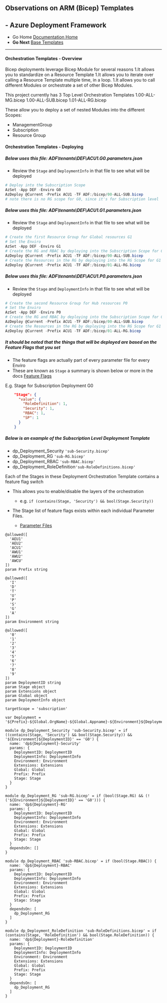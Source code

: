 ## Observations on ARM (Bicep) Templates 

## - Azure Deployment Framework ## 
- Go Home [Documentation Home](./index.md)
- **Go Next** [Base Templates](./Base_Templates.md)

* * *

####  Orchestration Templates - Overview

Bicep deployments leverage Bicep Module for several reasons
1.It allows you to standardize on a Resource Template
1.It allows you to iterate over calling a Resource Template multiple time, in a loop.
1.It allows you to call different Modules or orchestrate a set of other Bicep Modules.

This project currently has 3 Top Level Orchestration Templates
1.00-ALL-MG.bicep
1.00-ALL-SUB.bicep
1.01-ALL-RG.bicep

These allow you to deploy a set of nested Modules into the different Scopes:
- ManagementGroup
- Subscription
- Resource Group

####  Orchestration Templates - Deploying
##### Below uses this file: ADF\tenants\DEF\ACU1.G0.parameters.json
- Review the `Stage` and `DeploymentInfo` in that file to see what will be deployed

```powershell
# Deploy into the Subscription Scope
AzSet -App DEF -Enviro G0
AzDeploy @Current -Prefix ACU1 -TF ADF:/bicep/00-ALL-SUB.bicep
# note there is no RG scope for G0, since it's for Subscription level
```

##### Below uses this file: ADF\tenants\DEF\ACU1.G1.parameters.json
- Review the `Stage` and `DeploymentInfo` in that file to see what will be deployed

```powershell
# Create the first Resource Group for Global resources G1
# Set the Enviro
AzSet -App DEF -Enviro G1
# Create the RG and RBAC by deploying into the Subscription Scope for G1
AzDeploy @Current -Prefix ACU1 -TF ADF:/bicep/00-ALL-SUB.bicep
# Create the Resources in the RG by deploying into the RG Scope for G1
AzDeploy @Current -Prefix ACU1 -TF ADF:/bicep/01-ALL-RG.bicep
```

##### Below uses this file: ADF\tenants\DEF\ACU1.P0.parameters.json
- Review the `Stage` and `DeploymentInfo` in that file to see what will be deployed

```powershell
# Create the second Resource Group for Hub resources P0
# Set the Enviro
AzSet -App DEF -Enviro P0
# Create the RG and RBAC by deploying into the Subscription Scope for G1
AzDeploy @Current -Prefix ACU1 -TF ADF:/bicep/00-ALL-SUB.bicep
# Create the Resources in the RG by deploying into the RG Scope for G1
AzDeploy @Current -Prefix ACU1 -TF ADF:/bicep/01-ALL-RG.bicep

```

##### It should be noted that the things that will be deployed are based on the Feature Flags that you set
- The feature flags are actually part of every parameter file for every Enviro
- These are known as `Stage` a summary is shown below or more in the docs [Feature Flags](./Feature_Flags.md)

E.g. Stage for Subscription Deployment G0
```json
    "Stage": {
      "value": {
        "RoleDefinition": 1,
        "Security": 1,
        "RBAC": 1,
        "SP": 1
      }
    }
```

##### Below is an example of the Subscription Level Deployment Template
- dp_Deployment_Security `'sub-Security.bicep'`
- dp_Deployment_RG `'sub-RG.bicep'`
- dp_Deployment_RBAC `'sub-RBAC.bicep'`
- dp_Deployment_RoleDefinition`'sub-RoleDefinitions.bicep'`

Each of the Stages in these Deployment Orchestration Template contains a feature flag switch
- This allows you to enable/disable the layers of the orchestration 
    - e.g. `if (contains(Stage, 'Security') && bool(Stage.Security))`

- The Stage list of feature flags exists within each individual Parameter Files.
    - [Parameter Files](./Parameter_Files.md)

```Bicep
@allowed([
  'AEU1'
  'AEU2'
  'ACU1'
  'AWU1'
  'AWU2'
  'AWCU'
])
param Prefix string

@allowed([
  'I'
  'D'
  'T'
  'U'
  'P'
  'S'
  'G'
  'A'
])
param Environment string

@allowed([
  '0'
  '1'
  '2'
  '3'
  '4'
  '5'
  '6'
  '7'
  '8'
  '9'
])
param DeploymentID string
param Stage object
param Extensions object
param Global object
param DeploymentInfo object

targetScope = 'subscription'

var Deployment = '${Prefix}-${Global.OrgName}-${Global.Appname}-${Environment}${DeploymentID}'

module dp_Deployment_Security 'sub-Security.bicep' = if ((contains(Stage, 'Security') && bool(Stage.Security)) && '${Environment}${DeploymentID}' == 'G0') {
  name: 'dp${Deployment}-Security'
  params: {
    DeploymentID: DeploymentID
    DeploymentInfo: DeploymentInfo
    Environment: Environment
    Extensions: Extensions
    Global: Global
    Prefix: Prefix
    Stage: Stage
  }
}

module dp_Deployment_RG 'sub-RG.bicep' = if (bool(Stage.RG) && (!('${Environment}${DeploymentID}' == 'G0'))) {
  name: 'dp${Deployment}-RG'
  params: {
    DeploymentID: DeploymentID
    DeploymentInfo: DeploymentInfo
    Environment: Environment
    Extensions: Extensions
    Global: Global
    Prefix: Prefix
    Stage: Stage
  }
  dependsOn: []
}

module dp_Deployment_RBAC 'sub-RBAC.bicep' = if (bool(Stage.RBAC)) {
  name: 'dp${Deployment}-RBAC'
  params: {
    DeploymentID: DeploymentID
    DeploymentInfo: DeploymentInfo
    Environment: Environment
    Extensions: Extensions
    Global: Global
    Prefix: Prefix
    Stage: Stage
  }
  dependsOn: [
    dp_Deployment_RG
  ]
}

module dp_Deployment_RoleDefinition 'sub-RoleDefinitions.bicep' = if (contains(Stage, 'RoleDefinition') && bool(Stage.RoleDefinition)) {
  name: 'dp${Deployment}-RoleDefinition'
  params: {
    DeploymentID: DeploymentID
    DeploymentInfo: DeploymentInfo
    Environment: Environment
    Extensions: Extensions
    Global: Global
    Prefix: Prefix
    Stage: Stage
  }
  dependsOn: [
    dp_Deployment_RG
  ]
}
```
